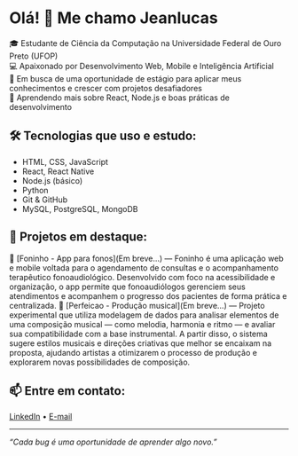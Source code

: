 # Olá! 👋 Me chamo Jeanlucas

🎓 Estudante de Ciência da Computação na Universidade Federal de Ouro Preto (UFOP)  
💻 Apaixonado por Desenvolvimento Web, Mobile e Inteligência Artificial  
🚀 Em busca de uma oportunidade de estágio para aplicar meus conhecimentos e crescer com projetos desafiadores  
🌱 Aprendendo mais sobre React, Node.js e boas práticas de desenvolvimento

## 🛠️ Tecnologias que uso e estudo:

- HTML, CSS, JavaScript  
- React, React Native  
- Node.js (básico)  
- Python  
- Git & GitHub  
- MySQL, PostgreSQL, MongoDB  

## 📂 Projetos em destaque:

🔗 [Foninho - App para fonos](Em breve...) — Foninho é uma aplicação web e mobile voltada para o agendamento de consultas e o acompanhamento terapêutico fonoaudiológico. Desenvolvido com foco na acessibilidade e organização, o app permite que fonoaudiólogos gerenciem seus atendimentos e acompanhem o progresso dos pacientes de forma prática e centralizada.
🔗 [Perfeicao - Produção musical](Em breve...) — Projeto experimental que utiliza modelagem de dados para analisar elementos de uma composição musical — como melodia, harmonia e ritmo — e avaliar sua compatibilidade com a base instrumental. A partir disso, o sistema sugere estilos musicais e direções criativas que melhor se encaixam na proposta, ajudando artistas a otimizarem o processo de produção e explorarem novas possibilidades de composição.

## 📫 Entre em contato:
[LinkedIn](www.linkedin.com/in/jeanlucas-santana) • [E-mail](jeanlucasfs2013@gmail.com)

---

*“Cada bug é uma oportunidade de aprender algo novo.”*
